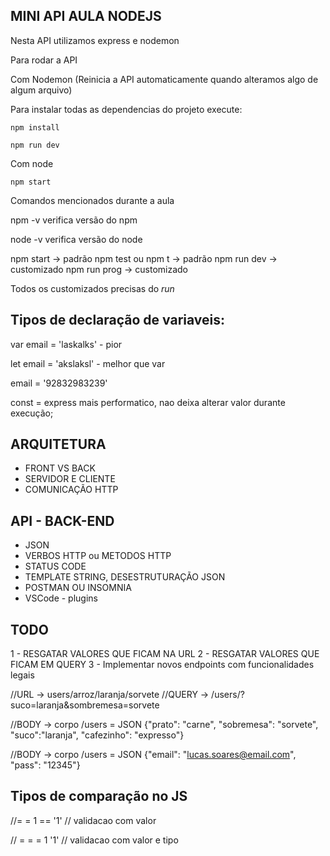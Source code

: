 ## MINI API AULA NODEJS

Nesta API utilizamos express e nodemon

Para rodar a API 

Com Nodemon (Reinicia a API automaticamente quando alteramos algo de algum arquivo)

Para instalar todas as dependencias do projeto execute:

```
npm install
```

```
npm run dev
```

Com node

```
npm start
```

Comandos mencionados durante a aula

npm -v verifica versão do npm

node -v verifica versão do node

npm start -> padrão
npm test ou npm t -> padrão
npm run dev -> customizado
npm run prog -> customizado

Todos os customizados precisas do *run*

## Tipos de declaração de variaveis: 
var email = 'laskalks' - pior

let email = 'akslaksl' - melhor que var

email = '92832983239'

const = express mais performatico, nao deixa alterar valor durante execução;

## ARQUITETURA

- FRONT VS BACK
- SERVIDOR E CLIENTE
- COMUNICAÇÃO HTTP

## API - BACK-END

- JSON
- VERBOS HTTP ou METODOS HTTP
- STATUS CODE
- TEMPLATE STRING, DESESTRUTURAÇÃO JSON
- POSTMAN OU INSOMNIA
- VSCode - plugins

## TODO

1 - RESGATAR VALORES QUE FICAM NA URL
2 - RESGATAR VALORES QUE FICAM EM QUERY
3 - Implementar novos endpoints com funcionalidades legais

//URL -> users/arroz/laranja/sorvete
//QUERY -> /users/?suco=laranja&sombremesa=sorvete

//BODY -> corpo /users = JSON {"prato": "carne", "sobremesa": "sorvete", "suco":"laranja", "cafezinho": "expresso"}

//BODY -> corpo /users = JSON {"email": "lucas.soares@email.com", "pass": "12345"}


## Tipos de comparação no JS
//= = 1 == '1' // validacao com valor

// = = = 1 '1' // validacao com valor e tipo
